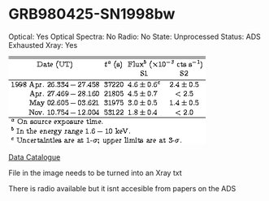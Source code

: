 # GRB980425-SN1998bw

Optical: Yes
Optical Spectra: No
Radio: No
State: Unprocessed
Status: ADS Exhausted
Xray: Yes

![Untitled](GRB980425-SN1998bw%203ee51d479a9f4f2ba8423a52db6269b5/Untitled.png)

[Data Catalogue](GRB980425-SN1998bw%203ee51d479a9f4f2ba8423a52db6269b5/Data%20Catalogue%205e95b65ba9ff489e8c40c5cbd219c33d.csv)

File in the image needs to be turned into an Xray txt

There is radio available but it isnt accesible from papers on the ADS